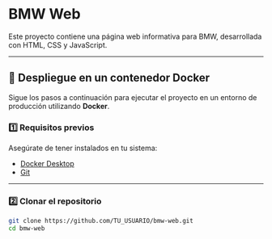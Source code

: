 # BMW Web

Este proyecto contiene una página web informativa para BMW, desarrollada con HTML, CSS y JavaScript.

---

## 🚀 Despliegue en un contenedor Docker

Sigue los pasos a continuación para ejecutar el proyecto en un entorno de producción utilizando **Docker**.

### 1️⃣ Requisitos previos

Asegúrate de tener instalados en tu sistema:
- [Docker Desktop](https://www.docker.com/)
- [Git](https://git-scm.com/)

---

### 2️⃣ Clonar el repositorio

```bash
git clone https://github.com/TU_USUARIO/bmw-web.git
cd bmw-web
